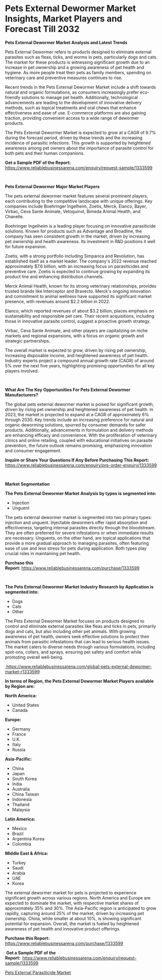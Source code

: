 <p><h1>Pets External Dewormer Market Insights, Market Players and Forecast Till 2032</h1></p><p><strong>Pets External Dewormer Market Analysis and Latest Trends</strong></p>
<p><p>Pets External Dewormer refers to products designed to eliminate external parasites such as fleas, ticks, and worms in pets, particularly dogs and cats. The market for these products is witnessing significant growth due to an increase in pet ownership and a growing awareness of pet health and hygiene. As more people treat their pets as family members, spending on veterinary care and preventive measures continues to rise.</p><p>Recent trends in the Pets External Dewormer Market include a shift towards natural and organic formulations, as consumers increasingly prefer eco-friendly solutions to manage pet health. Additionally, technological advancements are leading to the development of innovative delivery methods, such as topical treatments and oral chews that enhance effectiveness and ease of use. E-commerce platforms are also gaining traction, providing convenient access to a wide range of dewormer products.</p><p>The Pets External Dewormer Market is expected to grow at a CAGR of 9.7% during the forecast period, driven by these trends and the increasing incidence of parasitic infections. This growth is supported by heightened awareness among pet owners about the importance of parasite control for both pets and their human companions.</p></p>
<p><strong>Get a Sample PDF of the Report:&nbsp;</strong> <a href="https://www.reliablebusinessarena.com/enquiry/request-sample/1333599?utm_campaign=2517&utm_medium=2&utm_source=Github&utm_content=ia&utm_term=24032025&utm_id=pets-external-dewormer">https://www.reliablebusinessarena.com/enquiry/request-sample/1333599</a></p>
<p>&nbsp;</p>
<p><strong>Pets External Dewormer Major Market Players</strong></p>
<p><p>The pets external dewormer market features several prominent players, each contributing to the competitive landscape with unique offerings. Key companies include Boehringer Ingelheim, Zoetis, Merck, Elanco, Bayer, Virbac, Ceva Sante Animale, Vetoquinol, Bimeda Animal Health, and Chanelle. </p><p>Boehringer Ingelheim is a leading player focusing on innovative parasiticide solutions. Known for products such as Advantage and Broadline, the company has seen consistent growth in the market, driven by increasing pet ownership and health awareness. Its investment in R&D positions it well for future expansion.</p><p>Zoetis, with a strong portfolio including Simparica and Revolution, has established itself as a market leader. The company's 2022 revenue reached approximately $7.6 billion, with an increasing focus on parasiticides and preventive care. Zoetis is expected to continue growing by expanding its product line and enhancing distribution channels.</p><p>Merck Animal Health, known for its strong veterinary relationships, provides trusted brands like Interceptor and Bravecto. Merck's ongoing innovation and commitment to animal wellness have supported its significant market presence, with revenues around $2.2 billion in 2022. </p><p>Elanco, which reported revenues of about $3.2 billion, places emphasis on sustainability and responsible pet care. Their recent acquisitions, including those in innovative parasite control, suggest a proactive growth strategy.</p><p>Virbac, Ceva Sante Animale, and other players are capitalizing on niche markets and regional expansions, with a focus on organic growth and strategic partnerships.</p><p>The overall market is expected to grow, driven by rising pet ownership, increasing disposable income, and heightened awareness of pet health. Industry experts project a compound annual growth rate (CAGR) of around 5% over the next five years, highlighting promising opportunities for all key players involved.</p></p>
<p>&nbsp;</p>
<p><strong>What Are The Key Opportunities For Pets External Dewormer Manufacturers?</strong></p>
<p><p>The global pets external dewormer market is poised for significant growth, driven by rising pet ownership and heightened awareness of pet health. In 2023, the market is projected to expand at a CAGR of approximately 6% through 2030. Key trends include an increasing preference for natural and organic deworming solutions, spurred by consumer demands for safer products. Additionally, advancements in formulation and delivery methods are enhancing efficacy and convenience. With the proliferation of veterinary clinics and online retailing, coupled with educational initiatives on parasite prevention, the future outlook remains promising, emphasizing innovation and consumer engagement.</p></p>
<p><strong>Inquire or Share Your Questions If Any Before Purchasing This Report:</strong> <a href="https://www.reliablebusinessarena.com/enquiry/pre-order-enquiry/1333599?utm_campaign=2517&utm_medium=2&utm_source=Github&utm_content=ia&utm_term=24032025&utm_id=pets-external-dewormer">https://www.reliablebusinessarena.com/enquiry/pre-order-enquiry/1333599</a></p>
<p>&nbsp;</p>
<p><strong>Market Segmentation</strong></p>
<p><strong>The Pets External Dewormer Market Analysis by types is segmented into:</strong></p>
<p><ul><li>Injection</li><li>Unguent</li></ul></p>
<p><p>The pets external dewormer market is segmented into two primary types: injection and unguent. Injectable dewormers offer rapid absorption and effectiveness, targeting internal parasites directly through the bloodstream. They are often preferred for severe infestations or when immediate results are necessary. Unguents, on the other hand, are topical applications that provide a more gradual approach to managing parasites, often featuring ease of use and less stress for pets during application. Both types play crucial roles in maintaining pet health.</p></p>
<p><strong>Purchase this Report:&nbsp;</strong><a href="https://www.reliablebusinessarena.com/purchase/1333599?utm_campaign=2517&utm_medium=2&utm_source=Github&utm_content=ia&utm_term=24032025&utm_id=pets-external-dewormer">https://www.reliablebusinessarena.com/purchase/1333599</a></p>
<p>&nbsp;</p>
<p><strong>The Pets External Dewormer Market Industry Research by Application is segmented into:</strong></p>
<p><ul><li>Dogs</li><li>Cats</li><li>Other</li></ul></p>
<p><p>The Pets External Dewormer Market focuses on products designed to control and eliminate external parasites like fleas and ticks in pets, primarily dogs and cats, but also including other pet animals. With growing awareness of pet health, owners seek effective solutions to protect their animals from parasitic infestations that can lead to serious health issues. The market caters to diverse needs through various formulations, including spot-ons, collars, and sprays, ensuring pet safety and comfort while promoting overall well-being.</p></p>
<p><a href="https://www.reliablebusinessarena.com/global-pets-external-dewormer-market-r1333599?utm_campaign=2517&utm_medium=2&utm_source=Github&utm_content=ia&utm_term=24032025&utm_id=pets-external-dewormer">&nbsp;https://www.reliablebusinessarena.com/global-pets-external-dewormer-market-r1333599</a></p>
<p><strong>In terms of Region, the Pets External Dewormer Market Players available by Region are:</strong></p>
<p>
    <p> <strong> North America: </strong>
        <ul>
            <li>United States</li>
            <li>Canada</li>
        </ul>
        </p> 
    <p> <strong> Europe: </strong>
        <ul>
            <li>Germany</li>
            <li>France</li>
            <li>U.K.</li>
            <li>Italy</li>
            <li>Russia</li>
        </ul>
        </p> 
    <p> <strong> Asia-Pacific: </strong>
        <ul>
            <li>China</li>
            <li>Japan</li>
            <li>South Korea</li>
            <li>India</li>
            <li>Australia</li>
            <li>China Taiwan</li>
            <li>Indonesia</li>
            <li>Thailand</li>
            <li>Malaysia</li>
        </ul>
        </p> 
    <p> <strong> Latin America: </strong>
        <ul>
            <li>Mexico</li>
            <li>Brazil</li>
            <li>Argentina Korea</li>
            <li>Colombia</li>
        </ul>
        </p> 
    <p> <strong> Middle East & Africa: </strong>
        <ul>
            <li>Turkey</li>
            <li>Saudi</li>
            <li>Arabia</li>
            <li>UAE</li>
            <li>Korea</li>
        </ul>
    </p>
    </p>
<p><p>The external dewormer market for pets is projected to experience significant growth across various regions. North America and Europe are expected to dominate the market, with respective market shares of approximately 35% and 30%. The Asia-Pacific region is anticipated to grow rapidly, capturing around 25% of the market, driven by increasing pet ownership. China, while smaller at about 10%, is showing significant potential for expansion. Overall, the market is fueled by heightened awareness of pet health and innovative product offerings.</p></p>
<p><strong>Purchase this Report: </strong><a href="https://www.reliablebusinessarena.com/purchase/1333599?utm_campaign=2517&utm_medium=2&utm_source=Github&utm_content=ia&utm_term=24032025&utm_id=pets-external-dewormer">https://www.reliablebusinessarena.com/purchase/1333599</a></p>
<p>&nbsp;<strong>Get a Sample PDF of the Report:&nbsp;&nbsp;</strong><a href="https://www.reliablebusinessarena.com/enquiry/request-sample/1333599?utm_campaign=2517&utm_medium=2&utm_source=Github&utm_content=ia&utm_term=24032025&utm_id=pets-external-dewormer">https://www.reliablebusinessarena.com/enquiry/request-sample/1333599</a></p>
<p><strong></strong></p>
<p><p><a href="https://github.com/lisaeichler20775/Market-Research-Report-List-1/blob/main/pets-external-parasiticide-market.md?utm_campaign=2517&utm_medium=2&utm_source=Github&utm_content=ia&utm_term=24032025&utm_id=pets-external-dewormer">Pets External Parasiticide Market</a></p></p>